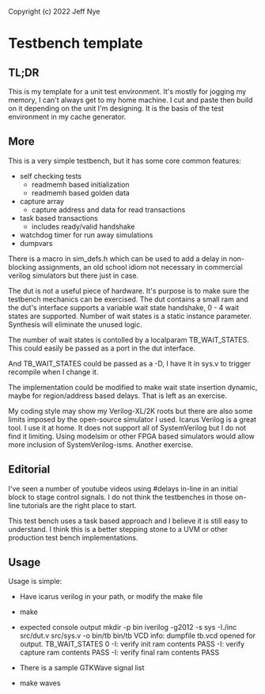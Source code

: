 Copyright (c) 2022 Jeff Nye

# Testbench template

## TL;DR

This is my template for a unit test environment. It's mostly for jogging
my memory, I can't always get to my home machine. I cut and paste then 
build on it depending on the unit I'm designing. It is the basis of the
test environment in my cache generator.

## More
This is a very simple testbench, but it has some core common features:

  * self checking tests
    * readmemh based initialization
    * readmemh based golden data
  * capture array
    * capture address and data for read transactions
  * task based transactions
    * includes ready/valid handshake
  * watchdog timer for run away simulations
  * dumpvars

There is a macro in sim_defs.h which can be used to add a delay in non-
blocking assignments, an old school idiom not necessary in commercial
verilog simulators but there just in case.

The dut is not a useful piece of hardware. It's purpose is to make sure
the testbench mechanics can be exercised.  The dut contains a small ram 
and the dut's interface supports a variable wait state handshake, 
0 - 4 wait states are supported. Number of wait states is a static 
instance parameter.  Synthesis will eliminate the unused logic.
 
The number of wait states is contolled by a localparam TB_WAIT_STATES.
This could easily be passed as a port in the dut interface.

And TB_WAIT_STATES could be passed as a -D, I have it in sys.v to trigger
recompile when I change it. 

The implementation could be modified to make wait state insertion
dynamic, maybe for region/address based delays. That is left as an
exercise.

My coding style may show my Verilog-XL/2K roots but there are also some
limits imposed by the open-source simulator I used. Icarus Verilog is
a great tool. I use it at home. It does not support all of SystemVerilog
but I do not find it limiting. Using modelsim or other FPGA based 
simulators would allow more inclusion of SystemVerilog-isms. Another
exercise.

## Editorial
I've seen a number of youtube videos using #delays in-line in an initial 
block to stage control signals. I do not think the testbenches in those 
on-line tutorials are the right place to start.

This test bench uses a task based approach and I believe it is still
easy to understand. I think this is a better stepping stone to a UVM or 
other production test bench implementations. 

## Usage

Usage is simple:

* Have icarus verilog in your path, or modify the make file
* make 
* expected console output
mkdir -p bin
iverilog -g2012 -s sys -I./inc          src/dut.v src/sys.v -o bin/tb
bin/tb
VCD info: dumpfile tb.vcd opened for output.
TB_WAIT_STATES 0
-I: verify init ram contents    PASS
-I: verify capture ram contents PASS
-I: verify final ram contents   PASS

* There is a sample GTKWave signal list
* make waves
